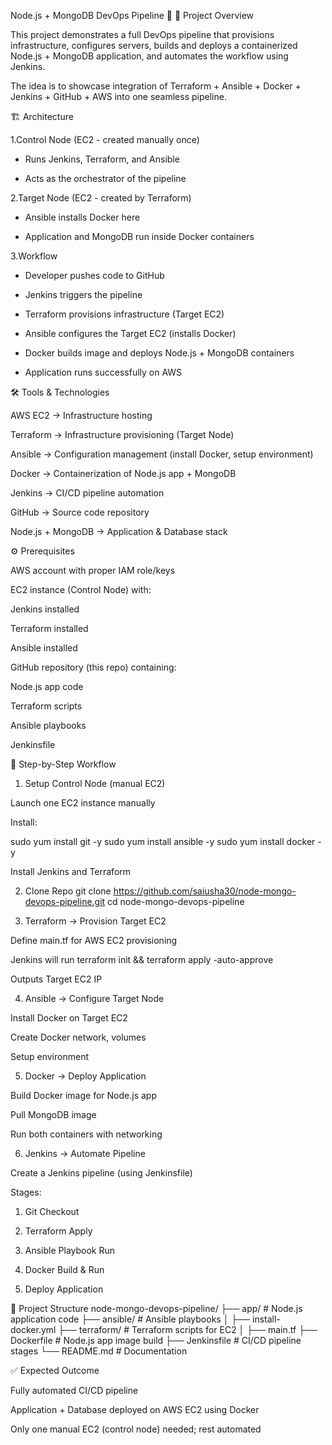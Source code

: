 Node.js + MongoDB DevOps Pipeline 🚀
📌 Project Overview

This project demonstrates a full DevOps pipeline that provisions infrastructure, configures servers, builds and deploys a containerized Node.js + MongoDB application, and automates the workflow using Jenkins.

The idea is to showcase integration of Terraform + Ansible + Docker + Jenkins + GitHub + AWS into one seamless pipeline.

🏗️ Architecture

1.Control Node (EC2 - created manually once)

* Runs Jenkins, Terraform, and Ansible

* Acts as the orchestrator of the pipeline

2.Target Node (EC2 - created by Terraform)

* Ansible installs Docker here

* Application and MongoDB run inside Docker containers

3.Workflow

* Developer pushes code to GitHub

* Jenkins triggers the pipeline

* Terraform provisions infrastructure (Target EC2)

* Ansible configures the Target EC2 (installs Docker)

* Docker builds image and deploys Node.js + MongoDB containers

* Application runs successfully on AWS

🛠️ Tools & Technologies

AWS EC2 → Infrastructure hosting

Terraform → Infrastructure provisioning (Target Node)

Ansible → Configuration management (install Docker, setup environment)

Docker → Containerization of Node.js app + MongoDB

Jenkins → CI/CD pipeline automation

GitHub → Source code repository

Node.js + MongoDB → Application & Database stack

⚙️ Prerequisites

AWS account with proper IAM role/keys

EC2 instance (Control Node) with:

Jenkins installed

Terraform installed

Ansible installed

GitHub repository (this repo) containing:

Node.js app code

Terraform scripts

Ansible playbooks

Jenkinsfile

🚀 Step-by-Step Workflow
1. Setup Control Node (manual EC2)

Launch one EC2 instance manually

Install:

sudo yum install git -y
sudo yum install ansible -y
sudo yum install docker -y


Install Jenkins and Terraform

2. Clone Repo
git clone https://github.com/saiusha30/node-mongo-devops-pipeline.git
cd node-mongo-devops-pipeline

3. Terraform → Provision Target EC2

Define main.tf for AWS EC2 provisioning

Jenkins will run terraform init && terraform apply -auto-approve

Outputs Target EC2 IP

4. Ansible → Configure Target Node

Install Docker on Target EC2

Create Docker network, volumes

Setup environment

5. Docker → Deploy Application

Build Docker image for Node.js app

Pull MongoDB image

Run both containers with networking

6. Jenkins → Automate Pipeline

Create a Jenkins pipeline (using Jenkinsfile)

Stages:

1. Git Checkout

2. Terraform Apply

3. Ansible Playbook Run

4. Docker Build & Run

5. Deploy Application

📂 Project Structure
node-mongo-devops-pipeline/
├── app/                  # Node.js application code
├── ansible/              # Ansible playbooks
│   ├── install-docker.yml
├── terraform/            # Terraform scripts for EC2
│   ├── main.tf
├── Dockerfile            # Node.js app image build
├── Jenkinsfile           # CI/CD pipeline stages
└── README.md             # Documentation

✅ Expected Outcome

Fully automated CI/CD pipeline

Application + Database deployed on AWS EC2 using Docker

Only one manual EC2 (control node) needed; rest automated
